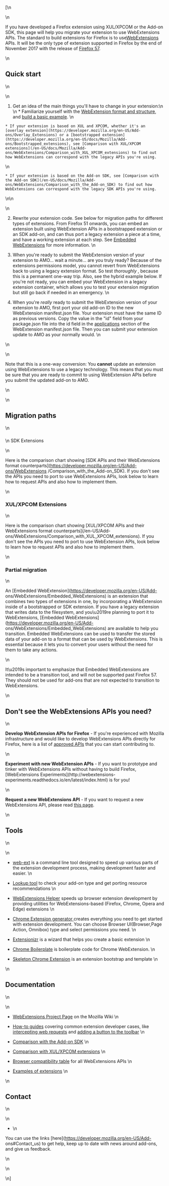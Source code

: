 [\n

\n

If you have developed a Firefox extension using XUL/XPCOM or the Add-on SDK,
this page will help you migrate your extension to use WebExtensions APIs. The
standard to build extensions for Firefox is to
use[WebExtensions](https://developer.mozilla.org/en-US/Add-ons/WebExtensions)
APIs. It will be the only type of extension supported in Firefox by the end of
November 2017 with the release of [Firefox
57](https://wiki.mozilla.org/RapidRelease/Calendar).

\n

## Quick start

\n

\n

  1. Get an idea of the main things you'll have to change in your extension:\n \n
    * Familiarize yourself with the [WebExtension format and structure](/en-US/Add-ons/WebExtensions/Anatomy_of_a_WebExtension), and [build a basic example](/en-US/Add-ons/WebExtensions/Your_first_WebExtension).
\n

    * If your extension is based on XUL and XPCOM, whether it's an [overlay extension](https://developer.mozilla.org/en-US/Add-ons/Overlay_Extensions) or a [bootstrapped extension](https://developer.mozilla.org/en-US/docs/Mozilla/Add-ons/Bootstrapped_extensions), see [Comparison with XUL/XPCOM extensions](/en-US/docs/Mozilla/Add-ons/WebExtensions/Comparison_with_XUL_XPCOM_extensions) to find out how WebExtensions can correspond with the legacy APIs you're using.
\n

    * If your extension is based on the Add-on SDK, see [Comparison with the Add-on SDK](/en-US/docs/Mozilla/Add-ons/WebExtensions/Comparison_with_the_Add-on_SDK) to find out how WebExtensions can correspond with the legacy SDK APIs you're using.
\n\n

\n

  2. Rewrite your extension code. See below for migration paths for different types of extensions. From Firefox 51 onwards, you can embed an extension built using WebExtension APIs in a bootstrapped extension or an SDK add-on, and can thus port a legacy extension a piece at a time, and have a working extension at each step. See [Embedded WebExtensions](/en-US/docs/Mozilla/Add-ons/WebExtensions/Embedded_WebExtensions) for more information.
\n

  3. When you're ready to submit the WebExtension version of your extension to AMO... wait a minute... are you truly ready? Because of the extensions permissions model, you cannot revert from WebExtensions back to using a legacy extension format. So test _thoroughly_ , because this is a permanent one-way trip. Also, see the hybrid example below. If you're not ready, you can embed your WebExtension in a legacy extension container, which allows you to test your extension migration but still go back if needed in an emergency.
\n

  4. When you're _really_ ready to submit the WebExtension version of your extension to AMO, first port your old add-on ID to the new WebExtension manifest.json file. Your extension must have the same ID as previous versions. Copy the value in the "id" field from your package.json file into the id field in the [applications](/en-US/docs/Mozilla/Add-ons/WebExtensions/manifest.json/applications) section of the WebExtension manifest.json file. Then you can submit your extension update to AMO as your normally would.
\n

\n

\n

Note that this is a one-way conversion: You **cannot** update an extension
using WebExtensions to use a legacy technology. This means that you must be
sure that you are ready to commit to using WebExtension APIs before you submit
the updated add-on to AMO.

\n

\n

## Migration paths

\n

###  
\n SDK Extensions

\n

Here is the comparison chart showing [SDK APIs and their WebExtensions format
counterparts](https://developer.mozilla.org/en-US/Add-ons/WebExtensions
/Comparison_with_the_Add-on_SDK). If you don't see the APIs you need to port
to use WebExtensions APIs, look below to learn how to request APIs and also
how to implement them.

\n

### XUL/XPCOM Extensions

\n

Here is the comparison chart showing [XUL/XPCOM APIs and their WebExtensions
format counterparts](/en-US/Add-
ons/WebExtensions/Comparison_with_XUL_XPCOM_extensions). If you don't see the
APIs you need to port to use WebExtension APIs, look below to learn how to
request APIs and also how to implement them.

\n

### Partial migration

\n

An [Embedded WebExtension](https://developer.mozilla.org/en-US/Add-
ons/WebExtensions/Embedded_WebExtensions) is an extension that combines two
types of extensions in one, by incorporating a WebExtension inside of a
bootstrapped or SDK extension. If you have a legacy extension that writes data
to the filesystem, and you\u2019re planning to port it to WebExtensions,
[Embedded WebExtensions](https://developer.mozilla.org/en-US/Add-
ons/WebExtensions/Embedded_WebExtensions) are available to help you
transition. Embedded WebExtensions can be used to transfer the stored data of
your add-on to a format that can be used by WebExtensions. This is essential
because it lets you to convert your users without the need for them to take
any actions.

\n

It\u2019s important to emphasize that Embedded WebExtensions are intended to
be a transition tool, and will not be supported past Firefox 57. They should
not be used for add-ons that are not expected to transition to WebExtensions.

\n

## Don't see the WebExtensions APIs you need?

\n

 **Develop WebExtension APIs for Firefox** \- If you're experienced with
Mozilla infrastructure and would like to develop WebExtensions APIs directly
for Firefox, here is a list of [approved APIs](https://mzl.la/2dVs5Ys) that
you can start contributing to.

\n

 **Experiment with new WebExtension APIs** \- If you want to prototype and
tinker with WebExtensions APIs without having to build Firefox, [WebExtensions
Experiments](http://webextensions-
experiments.readthedocs.io/en/latest/index.html) is for you!

\n

 **Request a new WebExtensions API** \- If you want to request a new
WebExtensions API, please read [this
page](https://wiki.mozilla.org/WebExtensions/NewAPIs).

\n

## Tools

\n

\n

  * [web-ext](/en-US/docs/Mozilla/Add-ons/WebExtensions/Getting_started_with_web-ext) is a command line tool designed to speed up various parts of the extension development process, making development faster and easier.
\n

  * [Lookup tool](https://compatibility-lookup.services.mozilla.com/) to check your add-on type and get porting resource recommendations
\n

  * [WebExtensions Helper](https://github.com/mi-g/weh) speeds up browser extension development by providing utilities for WebExtensions-based (Firefox, Chrome, Opera and Edge) extensions
\n

  * [Chrome Extension generator ](https://github.com/yeoman/generator-chrome-extension)creates everything you need to get started with extension development. You can choose Browser UI(Browser,Page Action, Omnibox) type and select permissions you need.
\n

  * [Extensionizr](http://extensionizr.com/) is a wizard that helps you create a basic extension
\n

  * [Chrome Boilerplate](https://github.com/mahemoff/chrome-boilerplate) is boilerplate code for Chrome WebExtension.
\n

  * [Skeleton Chrome Extension](https://github.com/sitepoint/ChromeSkel_a) is an extension bootstrap and template
\n

\n

## Documentation

\n

\n

  * [WebExtensions Project Page](https://wiki.mozilla.org/Add-ons/developer/communication) on the Mozilla Wiki
\n

  * [How-to guides](https://developer.mozilla.org/en-US/Add-ons/WebExtensions) covering common extension developer cases, like [intercepting web requests](https://developer.mozilla.org/en-US/docs/Mozilla/Add-ons/WebExtensions/Intercept_HTTP_requests) and [adding a button to the toolbar](https://developer.mozilla.org/en-US/docs/Mozilla/Add-ons/WebExtensions/Add_a_button_to_the_toolbar)
\n

  * [Comparison with the Add-on SDK](https://developer.mozilla.org/en-US/Add-ons/WebExtensions/Comparison_with_the_Add-on_SDK)
\n

  * [Comparison with XUL/XPCOM extensions](https://developer.mozilla.org/en-US/Add-ons/WebExtensions/Comparison_with_XUL_XPCOM_extensions)
\n

  * [Browser compatibility table](https://developer.mozilla.org/en-US/Add-ons/WebExtensions/Browser_support_for_JavaScript_APIs) for all WebExtensions APIs
\n

  * [Examples of extensions](https://developer.mozilla.org/en-US/Add-ons/WebExtensions/Examples)
\n

\n

## Contact

\n

\n

  * \n

You can use the links [here](https://developer.mozilla.org/en-US/Add-
ons#Contact_us) to get help, keep up to date with news around add-ons, and
give us feedback.

\n

\n

\n]

